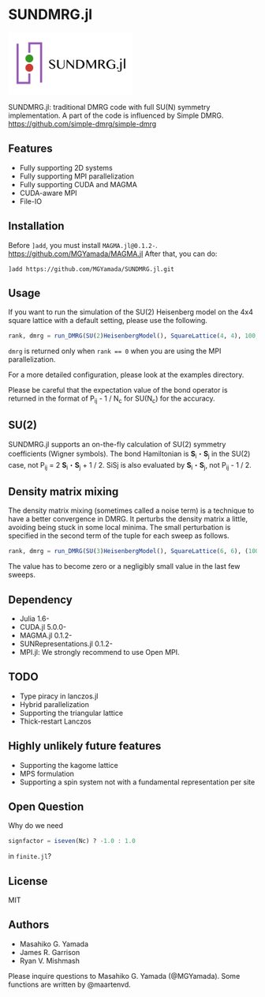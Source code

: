 # SUNDMRG.jl

<img src="SUNDMRG.png" width="50%">

SUNDMRG.jl: traditional DMRG code with full SU(N) symmetry implementation.
A part of the code is influenced by Simple DMRG. https://github.com/simple-dmrg/simple-dmrg

## Features

* Fully supporting 2D systems
* Fully supporting MPI parallelization
* Fully supporting CUDA and MAGMA
* CUDA-aware MPI
* File-IO

## Installation

Before `]add`, you must install `MAGMA.jl@0.1.2-`. https://github.com/MGYamada/MAGMA.jl
After that, you can do:
```
]add https://github.com/MGYamada/SUNDMRG.jl.git
```

## Usage

If you want to run the simulation of the SU(2) Heisenberg model on the 4x4 square lattice
with a default setting, please use the following.
```julia
rank, dmrg = run_DMRG(SU(2)HeisenbergModel(), SquareLattice(4, 4), 100, [100, 200, 400, 800], 1600, CPUEngine)
```
`dmrg` is returned only when `rank == 0` when you are using the MPI parallelization.

For a more detailed configuration, please look at the examples directory.

Please be careful that the expectation value of the bond operator is returned
in the format of P<sub>ij</sub> - 1 / N<sub>c</sub> for SU(N<sub>c</sub>) for the accuracy.

## SU(2)

SUNDMRG.jl supports an on-the-fly calculation of SU(2) symmetry coefficients (Wigner symbols).
The bond Hamiltonian is **S**<sub>i</sub>・**S**<sub>j</sub> in the SU(2) case, not P<sub>ij</sub> = 2 **S**<sub>i</sub>・**S**<sub>j</sub> + 1 / 2.
SiSj is also evaluated by **S**<sub>i</sub>・**S**<sub>j</sub>, not P<sub>ij</sub> - 1 / 2.

## Density matrix mixing

The density matrix mixing (sometimes called a noise term) is a technique to have a better convergence
in DMRG. It perturbs the density matrix a little, avoiding being stuck in some local minima.
The small perturbation is specified in the second term of the tuple for each sweep as follows.
```julia
rank, dmrg = run_DMRG(SU(3)HeisenbergModel(), SquareLattice(6, 6), (100, 1e-5), [(100, 1e-5), (200, 1e-6), (400, 1e-7), (800, 1e-8)], (1600, 0.0), CPUEngine; widthmax = widthmax, tables = tables)
```
The value has to become zero or a negligibly small value in the last few sweeps.

## Dependency

* Julia 1.6-
* CUDA.jl 5.0.0-
* MAGMA.jl 0.1.2-
* SUNRepresentations.jl 0.1.2-
* MPI.jl: We strongly recommend to use Open MPI.

## TODO

* Type piracy in lanczos.jl
* Hybrid parallelization
* Supporting the triangular lattice
* Thick-restart Lanczos

## Highly unlikely future features

* Supporting the kagome lattice
* MPS formulation
* Supporting a spin system not with a fundamental representation per site

## Open Question

Why do we need
```julia
signfactor = iseven(Nc) ? -1.0 : 1.0
```
in `finite.jl`?

## License

MIT

## Authors

* Masahiko G. Yamada
* James R. Garrison
* Ryan V. Mishmash

Please inquire questions to Masahiko G. Yamada (@MGYamada).
Some functions are written by @maartenvd.
